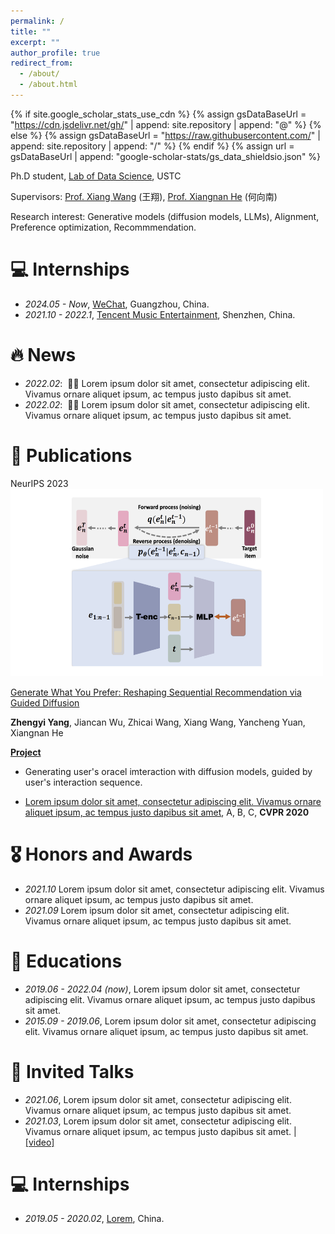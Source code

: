 ```yaml
---
permalink: /
title: ""
excerpt: ""
author_profile: true
redirect_from: 
  - /about/
  - /about.html
---
```


{% if site.google_scholar_stats_use_cdn %}
{% assign gsDataBaseUrl = "https://cdn.jsdelivr.net/gh/" | append: site.repository | append: "@" %}
{% else %}
{% assign gsDataBaseUrl = "https://raw.githubusercontent.com/" | append: site.repository | append: "/" %}
{% endif %}
{% assign url = gsDataBaseUrl | append: "google-scholar-stats/gs_data_shieldsio.json" %}

<span class='anchor' id='about-me'></span>

Ph.D student, [Lab of Data Science](https://data-science.ustc.edu.cn/_upload/tpl/14/90/5264/template5264/index.html), USTC

Supervisors: [Prof. Xiang Wang](https://xiangwang1223.github.io/) (王翔), [Prof. Xiangnan He](https://hexiangnan.github.io/) (何向南)

Research interest: Generative models (diffusion models, LLMs), Alignment, Preference optimization, Recommmendation.

# 💻 Internships
- *2024.05 - Now*, [WeChat](https://www.wechat.com/), Guangzhou, China.
- *2021.10 - 2022.1*, [Tencent Music Entertainment](https://www.tencentmusic.com/), Shenzhen, China.

# 🔥 News
- *2022.02*: &nbsp;🎉🎉 Lorem ipsum dolor sit amet, consectetur adipiscing elit. Vivamus ornare aliquet ipsum, ac tempus justo dapibus sit amet. 
- *2022.02*: &nbsp;🎉🎉 Lorem ipsum dolor sit amet, consectetur adipiscing elit. Vivamus ornare aliquet ipsum, ac tempus justo dapibus sit amet. 

# 📝 Publications 

<div class='paper-box'><div class='paper-box-image'><div><div class="badge">NeurIPS 2023</div><img src='images/DreamRec.png' alt="sym"  width="500" height="300"></div></div>
<div class='paper-box-text' markdown="1">

[Generate What You Prefer: Reshaping Sequential Recommendation via Guided Diffusion](https://proceedings.neurips.cc/paper_files/paper/2023/file/4c5e2bcbf21bdf40d75fddad0bd43dc9-Paper-Conference.pdf)

**Zhengyi Yang**, Jiancan Wu, Zhicai Wang, Xiang Wang, Yancheng Yuan, Xiangnan He

[**Project**](https://scholar.google.com.sg/citations?view_op=view_citation&hl=en&user=VS_LTjMAAAAJ&citation_for_view=VS_LTjMAAAAJ:qjMakFHDy7sC) <strong><span class='show_paper_citations' data='DhtAFkwAAAAJ:ALROH1vI_8AC'></span></strong>
- Generating user's oracel imteraction with diffusion models, guided by user's interaction sequence.
</div>
</div>

- [Lorem ipsum dolor sit amet, consectetur adipiscing elit. Vivamus ornare aliquet ipsum, ac tempus justo dapibus sit amet](https://github.com), A, B, C, **CVPR 2020**

# 🎖 Honors and Awards
- *2021.10* Lorem ipsum dolor sit amet, consectetur adipiscing elit. Vivamus ornare aliquet ipsum, ac tempus justo dapibus sit amet. 
- *2021.09* Lorem ipsum dolor sit amet, consectetur adipiscing elit. Vivamus ornare aliquet ipsum, ac tempus justo dapibus sit amet. 

# 📖 Educations
- *2019.06 - 2022.04 (now)*, Lorem ipsum dolor sit amet, consectetur adipiscing elit. Vivamus ornare aliquet ipsum, ac tempus justo dapibus sit amet. 
- *2015.09 - 2019.06*, Lorem ipsum dolor sit amet, consectetur adipiscing elit. Vivamus ornare aliquet ipsum, ac tempus justo dapibus sit amet. 

# 💬 Invited Talks
- *2021.06*, Lorem ipsum dolor sit amet, consectetur adipiscing elit. Vivamus ornare aliquet ipsum, ac tempus justo dapibus sit amet. 
- *2021.03*, Lorem ipsum dolor sit amet, consectetur adipiscing elit. Vivamus ornare aliquet ipsum, ac tempus justo dapibus sit amet.  \| [\[video\]](https://github.com/)

# 💻 Internships
- *2019.05 - 2020.02*, [Lorem](https://github.com/), China.
